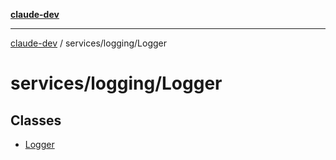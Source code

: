 [**claude-dev**](../../../README.md)

***

[claude-dev](../../../README.md) / services/logging/Logger

# services/logging/Logger

## Classes

- [Logger](classes/Logger.md)
